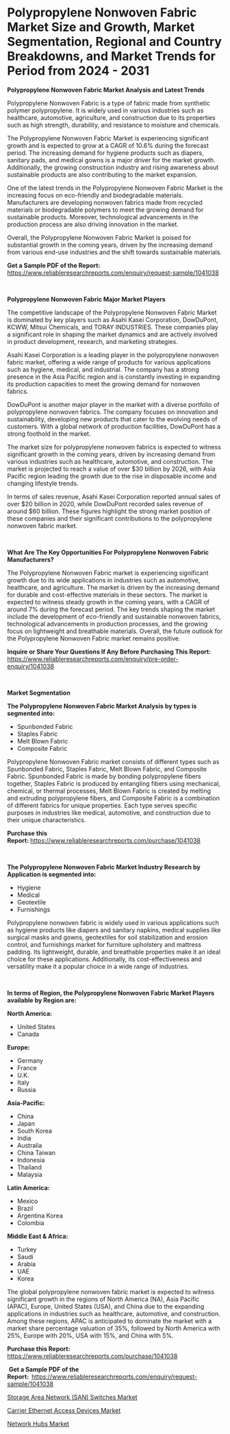 <p><h1>Polypropylene Nonwoven Fabric Market Size and Growth, Market Segmentation, Regional and Country Breakdowns, and Market Trends for Period from 2024 -  2031</h1></p><p><strong>Polypropylene Nonwoven Fabric Market Analysis and Latest Trends</strong></p>
<p><p>Polypropylene Nonwoven Fabric is a type of fabric made from synthetic polymer polypropylene. It is widely used in various industries such as healthcare, automotive, agriculture, and construction due to its properties such as high strength, durability, and resistance to moisture and chemicals.</p><p>The Polypropylene Nonwoven Fabric Market is experiencing significant growth and is expected to grow at a CAGR of 10.6% during the forecast period. The increasing demand for hygiene products such as diapers, sanitary pads, and medical gowns is a major driver for the market growth. Additionally, the growing construction industry and rising awareness about sustainable products are also contributing to the market expansion.</p><p>One of the latest trends in the Polypropylene Nonwoven Fabric Market is the increasing focus on eco-friendly and biodegradable materials. Manufacturers are developing nonwoven fabrics made from recycled materials or biodegradable polymers to meet the growing demand for sustainable products. Moreover, technological advancements in the production process are also driving innovation in the market.</p><p>Overall, the Polypropylene Nonwoven Fabric Market is poised for substantial growth in the coming years, driven by the increasing demand from various end-use industries and the shift towards sustainable materials.</p></p>
<p><strong>Get a Sample PDF of the Report:&nbsp;</strong> <a href="https://www.reliableresearchreports.com/enquiry/request-sample/1041038">https://www.reliableresearchreports.com/enquiry/request-sample/1041038</a></p>
<p>&nbsp;</p>
<p><strong>Polypropylene Nonwoven Fabric Major Market Players</strong></p>
<p><p>The competitive landscape of the Polypropylene Nonwoven Fabric Market is dominated by key players such as Asahi Kasei Corporation, DowDuPont, KCWW, Mitsui Chemicals, and TORAY INDUSTRIES. These companies play a significant role in shaping the market dynamics and are actively involved in product development, research, and marketing strategies.</p><p>Asahi Kasei Corporation is a leading player in the polypropylene nonwoven fabric market, offering a wide range of products for various applications such as hygiene, medical, and industrial. The company has a strong presence in the Asia Pacific region and is constantly investing in expanding its production capacities to meet the growing demand for nonwoven fabrics.</p><p>DowDuPont is another major player in the market with a diverse portfolio of polypropylene nonwoven fabrics. The company focuses on innovation and sustainability, developing new products that cater to the evolving needs of customers. With a global network of production facilities, DowDuPont has a strong foothold in the market.</p><p>The market size for polypropylene nonwoven fabrics is expected to witness significant growth in the coming years, driven by increasing demand from various industries such as healthcare, automotive, and construction. The market is projected to reach a value of over $30 billion by 2026, with Asia Pacific region leading the growth due to the rise in disposable income and changing lifestyle trends.</p><p>In terms of sales revenue, Asahi Kasei Corporation reported annual sales of over $20 billion in 2020, while DowDuPont recorded sales revenue of around $60 billion. These figures highlight the strong market position of these companies and their significant contributions to the polypropylene nonwoven fabric market.</p></p>
<p>&nbsp;</p>
<p><strong>What Are The Key Opportunities For Polypropylene Nonwoven Fabric Manufacturers?</strong></p>
<p><p>The Polypropylene Nonwoven Fabric market is experiencing significant growth due to its wide applications in industries such as automotive, healthcare, and agriculture. The market is driven by the increasing demand for durable and cost-effective materials in these sectors. The market is expected to witness steady growth in the coming years, with a CAGR of around 7% during the forecast period. The key trends shaping the market include the development of eco-friendly and sustainable nonwoven fabrics, technological advancements in production processes, and the growing focus on lightweight and breathable materials. Overall, the future outlook for the Polypropylene Nonwoven Fabric market remains positive.</p></p>
<p><strong>Inquire or Share Your Questions If Any Before Purchasing This Report:</strong> <a href="https://www.reliableresearchreports.com/enquiry/pre-order-enquiry/1041038">https://www.reliableresearchreports.com/enquiry/pre-order-enquiry/1041038</a></p>
<p>&nbsp;</p>
<p><strong>Market Segmentation</strong></p>
<p><strong>The Polypropylene Nonwoven Fabric Market Analysis by types is segmented into:</strong></p>
<p><ul><li>Spunbonded Fabric</li><li>Staples Fabric</li><li>Melt Blown Fabric</li><li>Composite Fabric</li></ul></p>
<p><p>Polypropylene Nonwoven Fabric market consists of different types such as Spunbonded Fabric, Staples Fabric, Melt Blown Fabric, and Composite Fabric. Spunbonded Fabric is made by bonding polypropylene fibers together, Staples Fabric is produced by entangling fibers using mechanical, chemical, or thermal processes, Melt Blown Fabric is created by melting and extruding polypropylene fibers, and Composite Fabric is a combination of different fabrics for unique properties. Each type serves specific purposes in industries like medical, automotive, and construction due to their unique characteristics.</p></p>
<p><strong>Purchase this Report:&nbsp;</strong><a href="https://www.reliableresearchreports.com/purchase/1041038">https://www.reliableresearchreports.com/purchase/1041038</a></p>
<p>&nbsp;</p>
<p><strong>The Polypropylene Nonwoven Fabric Market Industry Research by Application is segmented into:</strong></p>
<p><ul><li>Hygiene</li><li>Medical</li><li>Geotextile</li><li>Furnishings</li></ul></p>
<p><p>Polypropylene nonwoven fabric is widely used in various applications such as hygiene products like diapers and sanitary napkins, medical supplies like surgical masks and gowns, geotextiles for soil stabilization and erosion control, and furnishings market for furniture upholstery and mattress padding. Its lightweight, durable, and breathable properties make it an ideal choice for these applications. Additionally, its cost-effectiveness and versatility make it a popular choice in a wide range of industries.</p></p>
<p>&nbsp;</p>
<p><strong>In terms of Region, the Polypropylene Nonwoven Fabric Market Players available by Region are:</strong></p>
<p>
    <p> <strong> North America: </strong>
        <ul>
            <li>United States</li>
            <li>Canada</li>
        </ul>
        </p> 
    <p> <strong> Europe: </strong>
        <ul>
            <li>Germany</li>
            <li>France</li>
            <li>U.K.</li>
            <li>Italy</li>
            <li>Russia</li>
        </ul>
        </p> 
    <p> <strong> Asia-Pacific: </strong>
        <ul>
            <li>China</li>
            <li>Japan</li>
            <li>South Korea</li>
            <li>India</li>
            <li>Australia</li>
            <li>China Taiwan</li>
            <li>Indonesia</li>
            <li>Thailand</li>
            <li>Malaysia</li>
        </ul>
        </p> 
    <p> <strong> Latin America: </strong>
        <ul>
            <li>Mexico</li>
            <li>Brazil</li>
            <li>Argentina Korea</li>
            <li>Colombia</li>
        </ul>
        </p> 
    <p> <strong> Middle East & Africa: </strong>
        <ul>
            <li>Turkey</li>
            <li>Saudi</li>
            <li>Arabia</li>
            <li>UAE</li>
            <li>Korea</li>
        </ul>
    </p>
    </p>
<p><p>The global polypropylene nonwoven fabric market is expected to witness significant growth in the regions of North America (NA), Asia Pacific (APAC), Europe, United States (USA), and China due to the expanding applications in industries such as healthcare, automotive, and construction. Among these regions, APAC is anticipated to dominate the market with a market share percentage valuation of 35%, followed by North America with 25%, Europe with 20%, USA with 15%, and China with 5%.</p></p>
<p><strong>Purchase this Report: </strong><a href="https://www.reliableresearchreports.com/purchase/1041038">https://www.reliableresearchreports.com/purchase/1041038</a></p>
<p>&nbsp;<strong>Get a Sample PDF of the Report:&nbsp;&nbsp;</strong><a href="https://www.reliableresearchreports.com/enquiry/request-sample/1041038">https://www.reliableresearchreports.com/enquiry/request-sample/1041038</a></p>
<p><strong></strong></p>
<p><p><a href="https://view.publitas.com/reportprime-1/storage-area-network-san-switches-market-dynamics-2023-2030-also-about-its-market-trends-projections-and-opportunities/">Storage Area Network (SAN) Switches Market</a></p><p><a href="https://view.publitas.com/reportprime-1/carrier-ethernet-access-devices-market-insights-market-players-and-forecast-till-2030/">Carrier Ethernet Access Devices Market</a></p><p><a href="https://view.publitas.com/reportprime-1/network-hubs-market-provides-detailed-segmentation-of-this-market-based-on-type-application-and-region-and-forecast-for-the-period-from-2023-2030/">Network Hubs Market</a></p></p>